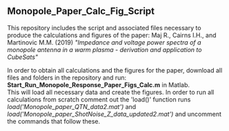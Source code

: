 ## Monopole_Paper_Calc_Fig_Script
This repository includes the script and associated files necessary to produce the calculations and figures of the paper: Maj R., Cairns I.H., and Martinovic M.M. (2019) _"Impedance and voltage power spectra of a monopole antenna in a warm plasma - derivation and application to CubeSats"_ 

In order to obtain all calculations and the figures for the paper, download all files and folders in the repository and run:
**Start_Run_Monopole_Response_Paper_Figs_Calc.m**
in Matlab. <br>
This will load all necessary data and create the figures. In order to run all calculations from scratch comment out the 'load()' function runs *load('Monopole_paper_QTN_data2.mat')* and *load('Monopole_paper_ShotNoise_Z_data_updated2.mat')* and uncomment the commands that follow these. 

